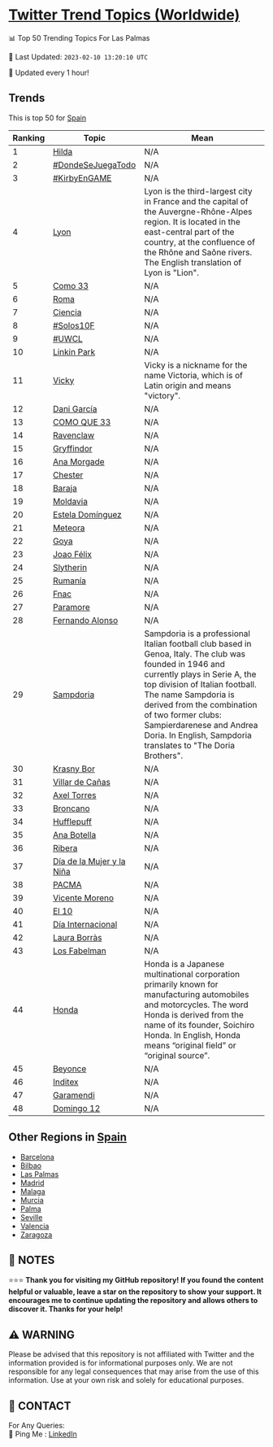 [Twitter Trend Topics (Worldwide)](https://github.com/ErcinDedeoglu/Twitter-Trend-Topics)
==========


📊 Top 50 Trending Topics For Las Palmas

📆 Last Updated: `2023-02-10 13:20:10 UTC`

🔧 Updated every 1 hour!


## Trends

This is top 50 for [Spain](</Spain>)

| Ranking | Topic | Mean |
| ------- | ------------ | ------------ |
| 1 | [Hilda](http://twitter.com/search?q=Hilda) | N/A |
| 2 | [#DondeSeJuegaTodo](http://twitter.com/search?q=%23DondeSeJuegaTodo) | N/A |
| 3 | [#KirbyEnGAME](http://twitter.com/search?q=%23KirbyEnGAME) | N/A |
| 4 | [Lyon](http://twitter.com/search?q=Lyon) | Lyon is the third-largest city in France and the capital of the Auvergne-Rhône-Alpes region. It is located in the east-central part of the country, at the confluence of the Rhône and Saône rivers. The English translation of Lyon is "Lion". |
| 5 | [Como 33](http://twitter.com/search?q=Como+33) | N/A |
| 6 | [Roma](http://twitter.com/search?q=Roma) | N/A |
| 7 | [Ciencia](http://twitter.com/search?q=Ciencia) | N/A |
| 8 | [#Solos10F](http://twitter.com/search?q=%23Solos10F) | N/A |
| 9 | [#UWCL](http://twitter.com/search?q=%23UWCL) | N/A |
| 10 | [Linkin Park](http://twitter.com/search?q=Linkin+Park) | N/A |
| 11 | [Vicky](http://twitter.com/search?q=Vicky) | Vicky is a nickname for the name Victoria, which is of Latin origin and means "victory". |
| 12 | [Dani García](http://twitter.com/search?q=Dani+Garc%c3%ada) | N/A |
| 13 | [COMO QUE 33](http://twitter.com/search?q=COMO+QUE+33) | N/A |
| 14 | [Ravenclaw](http://twitter.com/search?q=Ravenclaw) | N/A |
| 15 | [Gryffindor](http://twitter.com/search?q=Gryffindor) | N/A |
| 16 | [Ana Morgade](http://twitter.com/search?q=Ana+Morgade) | N/A |
| 17 | [Chester](http://twitter.com/search?q=Chester) | N/A |
| 18 | [Baraja](http://twitter.com/search?q=Baraja) | N/A |
| 19 | [Moldavia](http://twitter.com/search?q=Moldavia) | N/A |
| 20 | [Estela Domínguez](http://twitter.com/search?q=Estela+Dom%c3%adnguez) | N/A |
| 21 | [Meteora](http://twitter.com/search?q=Meteora) | N/A |
| 22 | [Goya](http://twitter.com/search?q=Goya) | N/A |
| 23 | [Joao Félix](http://twitter.com/search?q=Joao+F%c3%a9lix) | N/A |
| 24 | [Slytherin](http://twitter.com/search?q=Slytherin) | N/A |
| 25 | [Rumanía](http://twitter.com/search?q=Ruman%c3%ada) | N/A |
| 26 | [Fnac](http://twitter.com/search?q=Fnac) | N/A |
| 27 | [Paramore](http://twitter.com/search?q=Paramore) | N/A |
| 28 | [Fernando Alonso](http://twitter.com/search?q=Fernando+Alonso) | N/A |
| 29 | [Sampdoria](http://twitter.com/search?q=Sampdoria) | Sampdoria is a professional Italian football club based in Genoa, Italy. The club was founded in 1946 and currently plays in Serie A, the top division of Italian football. The name Sampdoria is derived from the combination of two former clubs: Sampierdarenese and Andrea Doria. In English, Sampdoria translates to "The Doria Brothers". |
| 30 | [Krasny Bor](http://twitter.com/search?q=Krasny+Bor) | N/A |
| 31 | [Villar de Cañas](http://twitter.com/search?q=Villar+de+Ca%c3%b1as) | N/A |
| 32 | [Axel Torres](http://twitter.com/search?q=Axel+Torres) | N/A |
| 33 | [Broncano](http://twitter.com/search?q=Broncano) | N/A |
| 34 | [Hufflepuff](http://twitter.com/search?q=Hufflepuff) | N/A |
| 35 | [Ana Botella](http://twitter.com/search?q=Ana+Botella) | N/A |
| 36 | [Ribera](http://twitter.com/search?q=Ribera) | N/A |
| 37 | [Día de la Mujer y la Niña](http://twitter.com/search?q=D%c3%ada+de+la+Mujer+y+la+Ni%c3%b1a) | N/A |
| 38 | [PACMA](http://twitter.com/search?q=PACMA) | N/A |
| 39 | [Vicente Moreno](http://twitter.com/search?q=Vicente+Moreno) | N/A |
| 40 | [El 10](http://twitter.com/search?q=El+10) | N/A |
| 41 | [Día Internacional](http://twitter.com/search?q=D%c3%ada+Internacional) | N/A |
| 42 | [Laura Borràs](http://twitter.com/search?q=Laura+Borr%c3%a0s) | N/A |
| 43 | [Los Fabelman](http://twitter.com/search?q=Los+Fabelman) | N/A |
| 44 | [Honda](http://twitter.com/search?q=Honda) | Honda is a Japanese multinational corporation primarily known for manufacturing automobiles and motorcycles. The word Honda is derived from the name of its founder, Soichiro Honda. In English, Honda means “original field” or “original source”. |
| 45 | [Beyonce](http://twitter.com/search?q=Beyonce) | N/A |
| 46 | [Inditex](http://twitter.com/search?q=Inditex) | N/A |
| 47 | [Garamendi](http://twitter.com/search?q=Garamendi) | N/A |
| 48 | [Domingo 12](http://twitter.com/search?q=Domingo+12) | N/A |



## Other Regions in [Spain](</Spain>)

* [Barcelona](</Spain/Barcelona.md>)
* [Bilbao](</Spain/Bilbao.md>)
* [Las Palmas](</Spain/Las Palmas.md>)
* [Madrid](</Spain/Madrid.md>)
* [Malaga](</Spain/Malaga.md>)
* [Murcia](</Spain/Murcia.md>)
* [Palma](</Spain/Palma.md>)
* [Seville](</Spain/Seville.md>)
* [Valencia](</Spain/Valencia.md>)
* [Zaragoza](</Spain/Zaragoza.md>)



## 📝 NOTES

⭐⭐⭐ **Thank you for visiting my GitHub repository! If you found the content helpful or valuable, leave a star on the repository to show your support. It encourages me to continue updating the repository and allows others to discover it. Thanks for your help!**


## ⚠️ WARNING

Please be advised that this repository is not affiliated with Twitter and the information provided is for informational purposes only. We are not responsible for any legal consequences that may arise from the use of this information. Use at your own risk and solely for educational purposes.


## 📨 CONTACT

 For Any Queries:  
            🏓 Ping Me : [LinkedIn](https://www.linkedin.com/in/ercindedeoglu/)
